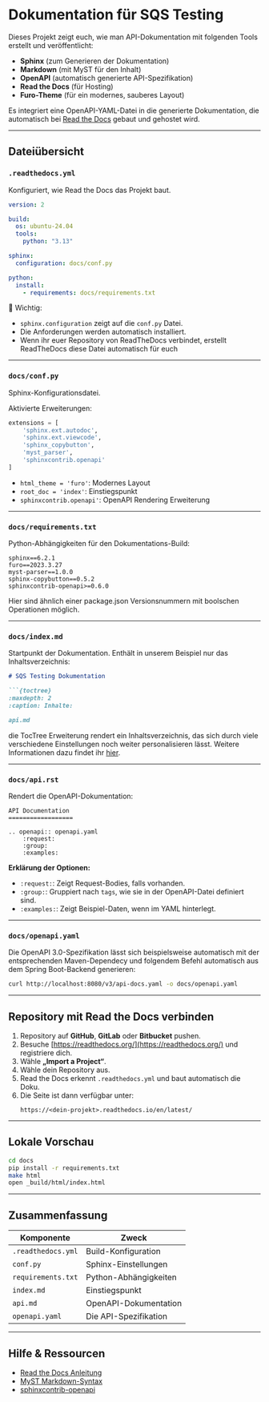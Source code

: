 # Dokumentation für SQS Testing

Dieses Projekt zeigt euch, wie man API-Dokumentation mit folgenden Tools erstellt und veröffentlicht:
- **Sphinx** (zum Generieren der Dokumentation)
- **Markdown** (mit MyST für den Inhalt)
- **OpenAPI** (automatisch generierte API-Spezifikation)
- **Read the Docs** (für Hosting)
- **Furo-Theme** (für ein modernes, sauberes Layout)

Es integriert eine OpenAPI-YAML-Datei in die generierte Dokumentation, die automatisch bei [Read the Docs](https://sqs-testing2.readthedocs.io/en/latest/) gebaut und gehostet wird.

---

## Dateiübersicht

### `.readthedocs.yml`

Konfiguriert, wie Read the Docs das Projekt baut.

```yaml
version: 2

build:
  os: ubuntu-24.04
  tools:
    python: "3.13"

sphinx:
  configuration: docs/conf.py

python:
  install:
    - requirements: docs/requirements.txt
```

📌 Wichtig:
- `sphinx.configuration` zeigt auf die `conf.py` Datei.
- Die Anforderungen werden automatisch installiert.
- Wenn ihr euer Repository von ReadTheDocs verbindet, erstellt ReadTheDocs diese Datei automatisch für euch

---

### `docs/conf.py`

Sphinx-Konfigurationsdatei.

Aktivierte Erweiterungen:

```python
extensions = [
    'sphinx.ext.autodoc',
    'sphinx.ext.viewcode',
    'sphinx_copybutton',
    'myst_parser',
    'sphinxcontrib.openapi'
]
```

- `html_theme = 'furo'`: Modernes Layout
- `root_doc = 'index'`: Einstiegspunkt
- `sphinxcontrib.openapi'`: OpenAPI Rendering Erweiterung

---

### `docs/requirements.txt`

Python-Abhängigkeiten für den Dokumentations-Build:

```
sphinx==6.2.1
furo==2023.3.27
myst-parser==1.0.0
sphinx-copybutton==0.5.2
sphinxcontrib-openapi>=0.6.0
```

Hier sind ähnlich einer package.json Versionsnummern mit boolschen Operationen möglich.

---

### `docs/index.md`

Startpunkt der Dokumentation. Enthält in unserem Beispiel nur das Inhaltsverzeichnis:

```markdown
# SQS Testing Dokumentation

```{toctree}
:maxdepth: 2
:caption: Inhalte:

api.md
```
die TocTree Erweiterung rendert ein Inhaltsverzeichnis, das sich durch viele verschiedene Einstellungen noch weiter personalisieren lässt. Weitere Informationen dazu findet ihr [hier](https://sphinx-rtd-trial.readthedocs.io/en/latest/markup/toctree.html).

---

### `docs/api.rst`

Rendert die OpenAPI-Dokumentation:
```
API Documentation
==================

.. openapi:: openapi.yaml
    :request:
    :group:
    :examples:
```
 
**Erklärung der Optionen:**
- `:request:`: Zeigt Request-Bodies, falls vorhanden.
- `:group:`: Gruppiert nach `tags`, wie sie in der OpenAPI-Datei definiert sind.
- `:examples:`: Zeigt Beispiel-Daten, wenn im YAML hinterlegt.

---

### `docs/openapi.yaml`

Die OpenAPI 3.0-Spezifikation lässt sich beispielsweise automatisch mit der entsprechenden Maven-Dependecy und folgendem Befehl automatisch aus dem Spring Boot-Backend generieren:

```bash
curl http://localhost:8080/v3/api-docs.yaml -o docs/openapi.yaml
```

---

## Repository mit Read the Docs verbinden

1. Repository auf **GitHub**, **GitLab** oder **Bitbucket** pushen.
2. Besuche [https://readthedocs.org/](https://readthedocs.org/) und registriere dich.
3. Wähle **„Import a Project“**.
4. Wähle dein Repository aus.
5. Read the Docs erkennt `.readthedocs.yml` und baut automatisch die Doku.
6. Die Seite ist dann verfügbar unter:
   ```
   https://<dein-projekt>.readthedocs.io/en/latest/
   ```

---

## Lokale Vorschau

```bash
cd docs
pip install -r requirements.txt
make html
open _build/html/index.html
```

---

## Zusammenfassung

| Komponente | Zweck |
|------------|-------|
| `.readthedocs.yml` | Build-Konfiguration |
| `conf.py` | Sphinx-Einstellungen |
| `requirements.txt` | Python-Abhängigkeiten |
| `index.md` | Einstiegspunkt |
| `api.md` | OpenAPI-Dokumentation |
| `openapi.yaml` | Die API-Spezifikation |

---

## Hilfe & Ressourcen

- [Read the Docs Anleitung](https://docs.readthedocs.io/)
- [MyST Markdown-Syntax](https://myst-parser.readthedocs.io/)
- [sphinxcontrib-openapi](https://github.com/sphinx-contrib/openapi)

